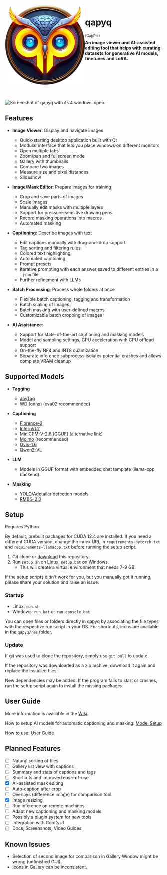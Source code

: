 <img src="res/qapyq.png" align="left" />

# qapyq
<sup>(CapPic)</sup><br />
**An image viewer and AI-assisted editing tool that helps with curating datasets for generative AI models, finetunes and LoRA.** 

<br clear="left"/>
<br /><br />

![Screenshot of qapyq with its 4 windows open.](https://www.alchemists.ch/qapyq/overview.jpg)

## Features

- **Image Viewer**: Display and navigate images
  - Quick-starting desktop application built with Qt
  - Modular interface that lets you place windows on different monitors
  - Open multiple tabs
  - Zoom/pan and fullscreen mode
  - Gallery with thumbnails
  - Compare two images
  - Measure size and pixel distances
  - Slideshow

- **Image/Mask Editor**: Prepare images for training
  - Crop and save parts of images
  - Scale images
  - Manually edit masks with multiple layers
  - Support for pressure-sensitive drawing pens
  - Record masking operations into macros
  - Automated masking

- **Captioning**: Describe images with text
  - Edit captions manually with drag-and-drop support
  - Tag sorting and filtering rules
  - Colored text highlighting
  - Automated captioning
  - Prompt presets
  - Iterative prompting with each answer saved to different entries in a `.json` file
  - Further refinement with LLMs

- **Batch Processing**: Process whole folders at once
  - Flexible batch captioning, tagging and transformation
  - Batch scaling of images
  - Batch masking with user-defined macros
  - Customizable batch cropping of images

- **AI Assistance**:
  - Support for state-of-the-art captioning and masking models
  - Model and sampling settings, GPU acceleration with CPU offload support
  - On-the-fly NF4 and INT8 quantization
  - Separate inference subprocess isolates potential crashes and allows complete VRAM cleanup


## Supported Models
- **Tagging**
  - [JoyTag](https://github.com/fpgaminer/joytag)
  - [WD (onnx)](https://huggingface.co/SmilingWolf/wd-eva02-large-tagger-v3) (eva02 recommended)

- **Captioning**
  - [Florence-2](https://huggingface.co/collections/microsoft/florence-6669f44df0d87d9c3bfb76de)
  - [InternVL2](https://huggingface.co/collections/OpenGVLab/internvl-20-667d3961ab5eb12c7ed1463e)
  - [MiniCPM-V-2.6 (GGUF)](https://huggingface.co/openbmb/MiniCPM-V-2_6-gguf) ([alternative link](https://huggingface.co/bartowski/MiniCPM-V-2_6-GGUF))
  - [Molmo](https://huggingface.co/collections/allenai/molmo-66f379e6fe3b8ef090a8ca19) (recommended)
  - [Ovis-1.6](https://huggingface.co/AIDC-AI/Ovis1.6-Gemma2-9B)
  - [Qwen2-VL](https://huggingface.co/collections/Qwen/qwen2-vl-66cee7455501d7126940800d)

- **LLM**
  - Models in GGUF format with embedded chat template (llama-cpp backend).

- **Masking**
  - YOLO/Adetailer detection models
  - [RMBG-2.0](https://huggingface.co/briaai/RMBG-2.0)


## Setup
Requires Python.

By default, prebuilt packages for CUDA 12.4 are installed. If you need a different CUDA version, change the index URL in `requirements-pytorch.txt` and `requirements-llamacpp.txt` before running the setup script.

1. Git clone or [download](https://github.com/FennelFetish/qapyq/archive/refs/heads/main.zip) this repository.
2. Run `setup.sh` on Linux, `setup.bat` on Windows.
   - This will create a virtual environment that needs 7-9 GB.

If the setup scripts didn't work for you, but you manually got it running, please share your solution and raise an issue.

### Startup
- Linux: `run.sh`
- Windows: `run.bat` or `run-console.bat`

You can open files or folders directly in qapyq by associating the file types with the respective run script in your OS.
For shortcuts, icons are available in the `qapyq/res` folder.

### Update
If git was used to clone the repository, simply use `git pull` to update.

If the repository was downloaded as a zip archive, download it again and replace the installed files.

New dependencies may be added. If the program fails to start or crashes, run the setup script again to install the missing packages.


## User Guide

More information is available in the [Wiki](https://github.com/FennelFetish/qapyq/wiki).

How to setup AI models for automatic captioning and masking: [Model Setup](https://github.com/FennelFetish/qapyq/wiki/Setup#model-setup)

How to use: [User Guide](https://github.com/FennelFetish/qapyq/wiki/User-Guide)


## Planned Features
- [ ] Natural sorting of files
- [ ] Gallery list view with captions
- [ ] Summary and stats of captions and tags
- [ ] Shortcuts and improved ease-of-use
- [x] AI-assisted mask editing
- [ ] Auto-caption after crop
- [ ] Overlays (difference image) for comparison tool
- [x] Image resizing
- [ ] Run inference on remote machines
- [ ] Adapt new captioning and masking models
- [ ] Possibly a plugin system for new tools
- [ ] Integration with ComfyUI
- [ ] Docs, Screenshots, Video Guides

## Known Issues
- Selection of second image for comparison in Gallery Window might be wrong (unfinished GUI).
- Icons in Gallery can be inconsistent.
